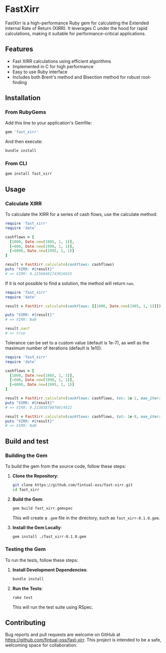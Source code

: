 # FastXirr

FastXirr is a high-performance Ruby gem for calculating the Extended Internal Rate of Return (XIRR). It leverages C under the hood for rapid calculations, making it suitable for performance-critical applications.

## Features

- Fast XIRR calculations using efficient algorithms
- Implemented in C for high performance
- Easy to use Ruby interface
- Includes both Brent's method and Bisection method for robust root-finding

## Installation

### From RubyGems

Add this line to your application's Gemfile:

```ruby
gem 'fast_xirr'
```

And then execute:
```bash
bundle install
```

### From CLI

```bash
gem install fast_xirr
```

## Usage

### Calculate XIRR

To calculate the XIRR for a series of cash flows, use the calculate method:

```ruby
require 'fast_xirr'
require 'date'

cashflows = [
  [1000, Date.new(1985, 1, 1)],
  [-600, Date.new(1990, 1, 1)],
  [-6000, Date.new(1995, 1, 1)]
]

result = FastXirr.calculate(cashflows: cashflows)
puts "XIRR: #{result}"
# => XIRR: 0.22568401743016633
```

If it is not possible to find a solution, the method will return `nan`.

```ruby
require 'fast_xirr'
require 'date'

result = FastXirr.calculate(cashflows: [[1000, Date.new(1985, 1, 1)]])

puts "XIRR: #{result}"
# => XIRR: NaN

result.nan?
# => true
```

Tolerance can be set to a custom value (default is 1e-7), as well as the maximum number of iterations (default is 1e10).


```ruby
require 'fast_xirr'
require 'date'

cashflows = [
  [1000, Date.new(1985, 1, 1)],
  [-600, Date.new(1990, 1, 1)],
  [-6000, Date.new(1995, 1, 1)]
]

result = FastXirr.calculate(cashflows: cashflows, tol: 1e-2, max_iter: 100)
puts "XIRR: #{result}"
# => XIRR: 0.22305878076614422

result = FastXirr.calculate(cashflows: cashflows, tol: 1e-8, max_iter: 2)
puts "XIRR: #{result}"
# => XIRR: NaN
```

## Build and test

### Building the Gem

To build the gem from the source code, follow these steps:

1. **Clone the Repository**:

    ```bash
    git clone https://github.com/fintual-oss/fast-xirr.git
    cd fast_xirr
    ```

2. **Build the Gem**:

    ```bash
    gem build fast_xirr.gemspec
    ```

    This will create a `.gem` file in the directory, such as `fast_xirr-0.1.0.gem`.

3. **Install the Gem Locally**:

    ```bash
    gem install ./fast_xirr-0.1.0.gem
    ```

### Testing the Gem

To run the tests, follow these steps:

1. **Install Development Dependencies**:

    ```bash
    bundle install
    ```

2. **Run the Tests**:

    ```bash
    rake test
    ```

    This will run the test suite using RSpec.


## Contributing

Bug reports and pull requests are welcome on GitHub at https://github.com/fintual-oss/fast-xirr. This project is intended to be a safe, welcoming space for collaboration.

